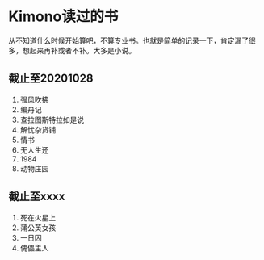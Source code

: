 # Kimono读过的书

从不知道什么时候开始算吧，不算专业书。也就是简单的记录一下，肯定漏了很多，想起来再补或者不补。大多是小说。

## 截止至20201028

1. 强风吹拂
2. 编舟记
3. 查拉图斯特拉如是说
4. 解忧杂货铺
5. 情书
6. 无人生还
7. 1984
8. 动物庄园

## 截止至xxxx

1. 死在火星上
2. 蒲公英女孩
3. 一日囚
4. 傀儡主人
